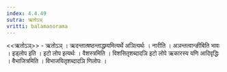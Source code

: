 ```yaml
---
index: 4.4.49
sutra: ऋतोऽञ्
vritti: balamanorama
---
```


<<ऋतोऽञ्>> - ऋतोऽञ् । ऋदन्तात्षष्ठन्ताद्धम्र्यमित्यर्थे अञित्यर्थः । नारीति । अञन्तत्वान्ङीबिति भावः । इड्लोप इति । इटो लोप इत्यर्थः । वैशस्त्रमिति । विशसितृशब्दादञि इटो लोपे ऋकारस्य यणि आदिवृद्धिः । वैभाजित्रमिति । विभाजयितृशब्दादञि णिलोपः । 